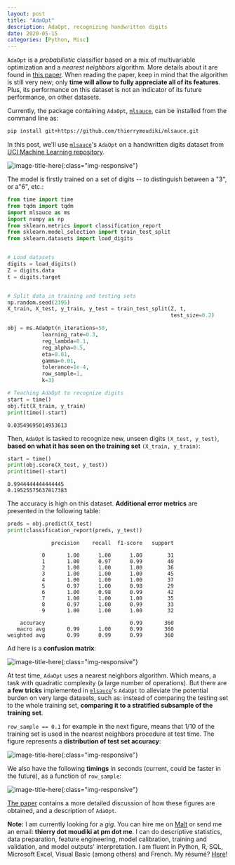 ```yaml
---
layout: post
title: "AdaOpt"
description: AdaOpt, recognizing handwritten digits
date: 2020-05-15
categories: [Python, Misc]
---
```



`AdaOpt` is a _probabilistic_ classifier based on a mix of multivariable optimization and a _nearest neighbors_ algorithm. More details about it are found in [this paper](https://www.researchgate.net/publication/341409169_AdaOpt_Multivariable_optimization_for_classification). When reading the paper, keep in mind that the algorithm is still very new; only __time will allow to fully appreciate all of its features__. Plus, its performance on this dataset is not an indicator of its future performance, on other datasets. 

Currently, the package containing `AdaOpt`, [`mlsauce`](https://github.com/thierrymoudiki/mlsauce), can be installed from the command line as: 

```bash
pip install git+https://github.com/thierrymoudiki/mlsauce.git

```

In this post, we'll use [`mlsauce`](https://github.com/thierrymoudiki/mlsauce)'s `AdaOpt` on a handwritten digits dataset from [UCI Machine Learning repository](https://archive.ics.uci.edu/ml/datasets/Optical+Recognition+of+Handwritten+Digits). 

![image-title-here]({{base}}/images/2020-05-15/2020-05-15-image0.png){:class="img-responsive"}

The model is firstly trained on a set of digits -- to distinguish between a "3", or a"6", etc.:

```python
from time import time
from tqdm import tqdm
import mlsauce as ms
import numpy as np
from sklearn.metrics import classification_report
from sklearn.model_selection import train_test_split
from sklearn.datasets import load_digits


# Load datasets
digits = load_digits()
Z = digits.data
t = digits.target


# Split data in training and testing sets
np.random.seed(2395)
X_train, X_test, y_train, y_test = train_test_split(Z, t, 
                                                    test_size=0.2)

obj = ms.AdaOpt(n_iterations=50,
           learning_rate=0.3,
           reg_lambda=0.1,            
           reg_alpha=0.5,
           eta=0.01,
           gamma=0.01, 
           tolerance=1e-4,
           row_sample=1,
           k=3)

# Teaching AdaOpt to recognize digits
start = time()
obj.fit(X_train, y_train)
print(time()-start)


```
```
0.03549695014953613
```

Then, `AdaOpt` is tasked to recognize new, unseen digits `(X_test, y_test)`, __based on what it has seen on the training set__ `(X_train, y_train)`: 

```python
start = time()
print(obj.score(X_test, y_test))
print(time()-start)
```
```
0.9944444444444445
0.19525575637817383
```

The accuracy is high on this dataset. __Additional error metrics__ are presented in the following table: 

```python
preds = obj.predict(X_test)
print(classification_report(preds, y_test))

```
```
              precision    recall  f1-score   support

           0       1.00      1.00      1.00        31
           1       1.00      0.97      0.99        40
           2       1.00      1.00      1.00        36
           3       1.00      1.00      1.00        45
           4       1.00      1.00      1.00        37
           5       0.97      1.00      0.98        29
           6       1.00      0.98      0.99        42
           7       1.00      1.00      1.00        35
           8       0.97      1.00      0.99        33
           9       1.00      1.00      1.00        32

    accuracy                           0.99       360
   macro avg       0.99      1.00      0.99       360
weighted avg       0.99      0.99      0.99       360

```

Ad here is a __confusion matrix__:

![image-title-here]({{base}}/images/2020-05-15/2020-05-15-image1.png){:class="img-responsive"}

At test time, `AdaOpt` uses a nearest neighbors algorithm. Which means, a task with quadratic complexity (a large number of operations). But there are __a few tricks__ implemented in [`mlsauce`](https://github.com/thierrymoudiki/mlsauce)'s `AdaOpt` to alleviate the potential burden on very large datasets, such as: instead of comparing the testing set to the whole training set, __comparing it to a stratified subsample of the training set__.  

`row_sample == 0.1` for example in the next figure, means that 1/10 of the training set is used in the nearest neighbors procedure at test time. The figure represents a __distribution of test set accuracy__: 

![image-title-here]({{base}}/images/2020-05-15/2020-05-15-image2.png){:class="img-responsive"}

We also have the following __timings__ in seconds (current, could be faster in the future), as a function of `row_sample`:

![image-title-here]({{base}}/images/2020-05-15/2020-05-15-image3.png){:class="img-responsive"}

[The paper](https://www.researchgate.net/publication/341409169_AdaOpt_Multivariable_optimization_for_classification) contains a more detailed discussion of how these figures are obtained, and a description of `AdaOpt`. 

__Note:__ I am currently looking for a _gig_. You can hire me on [Malt](https://www.malt.fr/profile/thierrymoudiki) or send me an email: __thierry dot moudiki at pm dot me__. I can do descriptive statistics, data preparation, feature engineering, model calibration, training and validation, and model outputs' interpretation. I am fluent in Python, R, SQL, Microsoft Excel, Visual Basic (among others) and French. My résumé? [Here]({{base}}/cv/thierry-moudiki.pdf)!